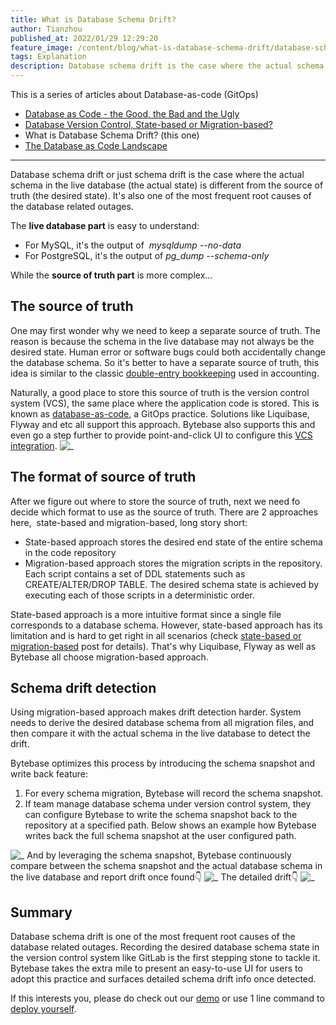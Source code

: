 ```yaml
---
title: What is Database Schema Drift?
author: Tianzhou
published_at: 2022/01/29 12:29:20
feature_image: /content/blog/what-is-database-schema-drift/database-schema-drift.webp
tags: Explanation
description: Database schema drift is the case where the actual schema in the live database is different from the source of truth. It's also one of the most frequent root cause of the database related outages.
---
```


This is a series of articles about Database-as-code (GitOps)

- [Database as Code - the Good, the Bad and the Ugly](/blog/database-as-code)
- [Database Version Control, State-based or Migration-based?](/blog/database-version-control-state-based-vs-migration-based)
- What is Database Schema Drift? (this one)
- [The Database as Code Landscape](/blog/database-as-code-landscape)

---

Database schema drift or just schema drift is the case where the actual schema in the live database (the actual state) is different from the source of truth (the desired state). It's also one of the most frequent root causes of the database related outages.

The **live database part** is easy to understand:

- For MySQL, it's the output of  *mysqldump --no-data*
- For PostgreSQL, it's the output of _pg_dump --schema-only_

While the **source of truth part** is more complex...

## The source of truth

One may first wonder why we need to keep a separate source of truth. The reason is because the schema in the live database may not always be the desired state. Human error or software bugs could both accidentally change the database schema. So it's better to have a separate source of truth, this idea is similar to the classic [double-entry bookkeeping](https://en.wikipedia.org/wiki/Double-entry_bookkeeping) used in accounting.

Naturally, a good place to store this source of truth is the version control system (VCS), the same place where the application code is stored. This is known as [database-as-code](/blog/database-as-code), a GitOps practice. Solutions like Liquibase, Flyway and etc all support this approach. Bytebase also supports this and even go a step further to provide point-and-click UI to configure this [VCS integration](/docs/vcs-integration/overview).
![_](/content/blog/what-is-database-schema-drift/project-vcs.webp)

## The format of source of truth

After we figure out where to store the source of truth, next we need fo decide which format to use as the source of truth. There are 2 approaches here,  state-based and migration-based, long story short:

- State-based approach stores the desired end state of the entire schema in the code repository
- Migration-based approach stores the migration scripts in the repository. Each script contains a set of DDL statements such as CREATE/ALTER/DROP TABLE. The desired schema state is achieved by executing each of those scripts in a deterministic order.

State-based approach is a more intuitive format since a single file corresponds to a database schema. However, state-based approach has its limitation and is hard to get right in all scenarios (check [state-based or migration-based](/blog/database-version-control-state-based-vs-migration-based) post for details). That's why Liquibase, Flyway as well as Bytebase all choose migration-based approach.

## Schema drift detection

Using migration-based approach makes drift detection harder. System needs to derive the desired database schema from all migration files, and then compare it with the actual schema in the live database to detect the drift.

Bytebase optimizes this process by introducing the schema snapshot and write back feature:

1. For every schema migration, Bytebase will record the schema snapshot.
2. If team manage database schema under version control system, they can configure Bytebase to write the schema snapshot back to the repository at a specified path. Below shows an example how Bytebase writes back the full schema snapshot at the user configured path.

![_](/content/blog/what-is-database-schema-drift/schema-write-back.webp)
And by leveraging the schema snapshot, Bytebase continuously compare between the schema snapshot and the actual database schema in the live database and report drift once found👇
![_](/content/blog/what-is-database-schema-drift/drift-alert.webp)
The detailed drift👇
![_](/content/blog/what-is-database-schema-drift/drift-diff.webp)

## Summary

Database schema drift is one of the most frequent root causes of the database related outages. Recording the desired database schema state in the version control system like GitLab is the first stepping stone to tackle it. Bytebase takes the extra mile to present an easy-to-use UI for users to adopt this practice and surfaces detailed schema drift info once detected.

If this interests you, please do check out our [demo](https://demo.bytebase.com) or use 1 line command to [deploy yourself](/docs/get-started/self-host/#docker).
